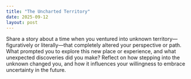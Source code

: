 ```yaml
---
title: "The Uncharted Territory"
date: 2025-09-12
layout: post
---
```


Share a story about a time when you ventured into unknown territory—figuratively or literally—that completely altered your perspective or path. What prompted you to explore this new place or experience, and what unexpected discoveries did you make? Reflect on how stepping into the unknown changed you, and how it influences your willingness to embrace uncertainty in the future.
